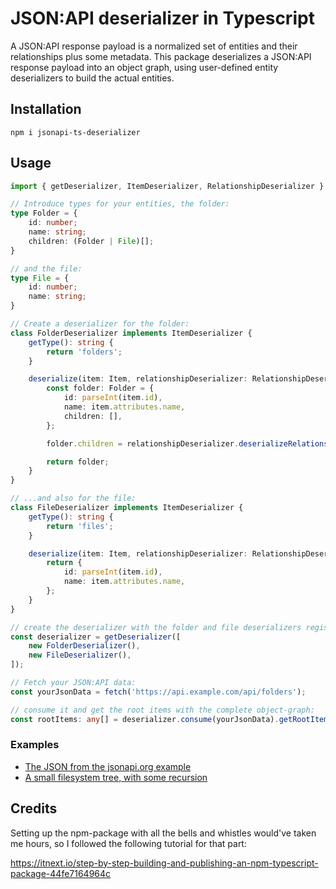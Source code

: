 # JSON:API deserializer in Typescript

A JSON:API response payload is a normalized set of entities and their relationships plus some metadata. This package
deserializes a JSON:API response payload into an object graph, using user-defined entity deserializers to build the
actual entities.

## Installation

```shell
npm i jsonapi-ts-deserializer
```

## Usage

```typescript
import { getDeserializer, ItemDeserializer, RelationshipDeserializer } from 'jsonapi-ts-deserializer';

// Introduce types for your entities, the folder:
type Folder = {
    id: number;
    name: string;
    children: (Folder | File)[];
}

// and the file:
type File = {
    id: number;
    name: string;
}

// Create a deserializer for the folder:
class FolderDeserializer implements ItemDeserializer {
    getType(): string {
        return 'folders';
    }

    deserialize(item: Item, relationshipDeserializer: RelationshipDeserializer): any {
        const folder: Folder = {
            id: parseInt(item.id),
            name: item.attributes.name,
            children: [],
        };

        folder.children = relationshipDeserializer.deserializeRelationships(relationshipDeserializer, item, 'children');

        return folder;
    }
}

// ...and also for the file:
class FileDeserializer implements ItemDeserializer {
    getType(): string {
        return 'files';
    }

    deserialize(item: Item, relationshipDeserializer: RelationshipDeserializer): any {
        return {
            id: parseInt(item.id),
            name: item.attributes.name,
        };
    }
}

// create the deserializer with the folder and file deserializers registered:
const deserializer = getDeserializer([
    new FolderDeserializer(),
    new FileDeserializer(),
]);

// Fetch your JSON:API data:
const yourJsonData = fetch('https://api.example.com/api/folders');

// consume it and get the root items with the complete object-graph:
const rootItems: any[] = deserializer.consume(yourJsonData).getRootItems();
```

### Examples

* [The JSON from the jsonapi.org example](docs/examples/jsonapiorg/README.md)
* [A small filesystem tree, with some recursion](docs/examples/filesystem/README.md)

## Credits

Setting up the npm-package with all the bells and whistles would've taken me hours, so I followed the following tutorial for that part:

https://itnext.io/step-by-step-building-and-publishing-an-npm-typescript-package-44fe7164964c
